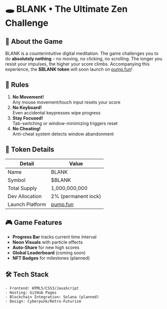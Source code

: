 # 🕳️ BLANK • The Ultimate Zen Challenge


## 🚀 About the Game  
BLANK is a counterintuitive digital meditation. The game challenges you to do **absolutely nothing** – no moving, no clicking, no scrolling. The longer you resist your impulses, the higher your score climbs. Accompanying this experience, the **$BLANK token** will soon launch on [pump.fun](https://pump.fun)!

## 📜 Rules  
1. **No Movement!**  
   Any mouse movement/touch input resets your score  
2. **No Keyboard!**  
   Even accidental keypresses wipe progress  
3. **Stay Focused!**  
   Tab-switching or window-minimizing triggers reset  
4. **No Cheating!**  
   Anti-cheat system detects window abandonment  

## 💎 Token Details  
| Detail          | Value              |
|-----------------|--------------------|
| Name            | BLANK              |
| Symbol          | $BLANK             |
| Total Supply    | 1,000,000,000      |
| Dev Allocation  | 2% (permanent lock)|
| Launch Platform | [pump.fun](https://pump.fun) |

## 🎮 Game Features  
- **Progress Bar** tracks current time interval  
- **Neon Visuals** with particle effects  
- **Auto-Share** for new high scores  
- **Global Leaderboard** (coming soon)  
- **NFT Badges** for milestones (planned)  

## 🛠️ Tech Stack  
```plaintext
- Frontend: HTML5/CSS3/JavaScript  
- Hosting: GitHub Pages  
- Blockchain Integration: Solana (planned)  
- Design: Cyberpunk/Retro-Futurism
